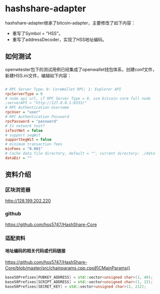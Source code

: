 # hashshare-adapter

hashshare-adapter继承了bitcoin-adapter，主要修改了如下内容：

- 重写了Symbol = "HSS"。
- 重写了addressDecoder，实现了HSS地址编码。

## 如何测试

openwtester包下的测试用例已经集成了openwallet钱包体系，创建conf文件，新建HSS.ini文件，编辑如下内容：

```ini

# RPC Server Type，0: CoreWallet RPC; 1: Explorer API
rpcServerType = 0
# node api url, if RPC Server Type = 0, use bitcoin core full node
;serverAPI = "http://127.0.0.1:8333/"
# RPC Authentication Username
rpcUser = "user"
# RPC Authentication Password
rpcPassword = "password"
# Is network test?
isTestNet = false
# support segWit
supportSegWit = false
# minimum transaction fees
minFees = "0.001"
# Cache data file directory, default = "", current directory: ./data
dataDir = ""

```

## 资料介绍

### 区块浏览器

http://128.199.202.220

### github

https://github.com/hss5747/HashShare-Core

### 适配资料

#### 地址编码的相关代码或代码链接

https://github.com/hss5747/HashShare-Core/blob/master/src/chainparams.cpp.cpp的CMainParams()

```C++
base58Prefixes[PUBKEY_ADDRESS] = std::vector<unsigned char>(1, 40);
base58Prefixes[SCRIPT_ADDRESS] = std::vector<unsigned char>(1, 13);
base58Prefixes[SECRET_KEY] = std::vector<unsigned char>(1, 212);

```